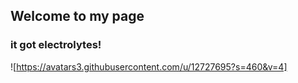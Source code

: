 ## Welcome to my page

### it got electrolytes!
![https://avatars3.githubusercontent.com/u/12727695?s=460&v=4]
